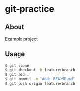 # git-practice

## About

Example project

## Usage

```bash
$ git clone
$ git checkout -b feature/branch
$ git add .
$ git commit -m "Add: README.md"
$ git push origin feature/branch
```

